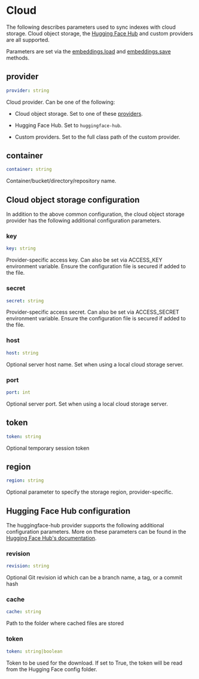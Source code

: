 # Cloud

The following describes parameters used to sync indexes with cloud storage. Cloud object storage, the [Hugging Face Hub](https://huggingface.co/models) and custom providers are all supported.

Parameters are set via the [embeddings.load](../../methods/#txtai.embeddings.base.Embeddings.load) and [embeddings.save](../../methods/#txtai.embeddings.base.Embeddings.save) methods.

## provider
```yaml
provider: string
```

Cloud provider. Can be one of the following:

- Cloud object storage. Set to one of these [providers](https://libcloud.readthedocs.io/en/stable/storage/supported_providers.html).

- Hugging Face Hub. Set to `huggingface-hub`.

- Custom providers. Set to the full class path of the custom provider.

## container
```yaml
container: string
```

Container/bucket/directory/repository name.

## Cloud object storage configuration

In addition to the above common configuration, the cloud object storage provider has the following additional configuration parameters.

### key
```yaml
key: string
```

Provider-specific access key. Can also be set via ACCESS_KEY environment variable. Ensure the configuration file is secured if added to the file.

### secret
```yaml
secret: string
```

Provider-specific access secret. Can also be set via ACCESS_SECRET environment variable. Ensure the configuration file is secured if added to the file.

### host
```yaml
host: string
```

Optional server host name. Set when using a local cloud storage server.

### port
```yaml
port: int
```

Optional server port. Set when using a local cloud storage server.

## token
```yaml
token: string
```

Optional temporary session token

## region
```yaml
region: string
```

Optional parameter to specify the storage region, provider-specific.

## Hugging Face Hub configuration

The huggingface-hub provider supports the following additional configuration parameters. More on these parameters can be found in the [Hugging Face Hub's documentation](https://huggingface.co/docs/huggingface_hub/main/en/package_reference/overview).

### revision
```yaml
revision: string
```

Optional Git revision id which can be a branch name, a tag, or a commit hash

### cache
```yaml
cache: string
```

Path to the folder where cached files are stored

### token
```yaml
token: string|boolean
```

Token to be used for the download. If set to True, the token will be read from the Hugging Face config folder.
